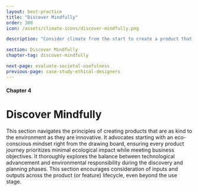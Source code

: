 ```yaml
---
layout: best-practice
title: "Discover Mindfully"
order: 300
icon: /assets/climate-icons/discover-mindfully.png

description: "Consider climate from the start to create a product that meets organization goals, user needs, and minimizes climate impacts."

section: Discover Mindfully
chapter-tag: discover-mindfully

next-page: evaluate-societal-usefulness
previous-page: case-study-ethical-designers
---
```

#### Chapter 4
# Discover Mindfully

<div class="intro-chapter" style="text-align:left;"> 
  <p>This section navigates the principles of creating products that are as kind to the environment as they are innovative. It advocates starting with an eco-conscious mindset right from the drawing board, ensuring every product journey prioritizes minimal ecological impact while meeting business objectives. It thoroughly explores the balance between technological advancement and environmental responsibility during the discovery and planning phases. This section encourages consideration of inputs and outputs across the product (or feature) lifecycle, even beyond the use stage.</p>
</div>
